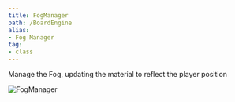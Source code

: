 ```yaml
---
title: FogManager
path: /BoardEngine
alias: 
- Fog Manager
tag: 
- class
---
```

Manage the Fog, updating the material to reflect the player position  

![FogManager](FogManager.svg "FogManager")

